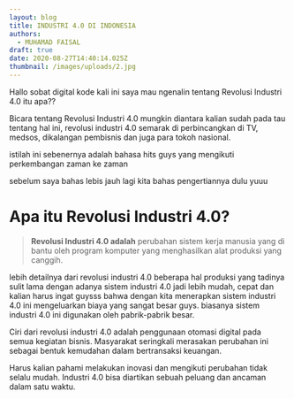 ```yaml
---
layout: blog
title: INDUSTRI 4.0 DI INDONESIA
authors:
  - MUHAMAD FAISAL
draft: true
date: 2020-08-27T14:40:14.025Z
thumbnail: /images/uploads/2.jpg
---
```

Hallo sobat digital kode kali ini saya mau ngenalin tentang Revolusi Industri 4.0 itu apa??

Bicara tentang Revolusi Industri 4.0 mungkin diantara kalian sudah pada tau tentang hal ini, revolusi industri 4.0 semarak di perbincangkan di TV, medsos, dikalangan pembisnis dan juga para tokoh nasional.

istilah ini sebenernya adalah bahasa hits guys yang mengikuti perkembangan zaman ke zaman 

sebelum saya bahas lebis jauh lagi kita bahas pengertiannya dulu yuuu

# Apa itu Revolusi Industri 4.0?

> **Revolusi Industri 4.0 adalah** perubahan sistem kerja manusia yang di bantu oleh program komputer yang menghasilkan alat produksi yang canggih.

lebih detailnya dari revolusi industri 4.0 beberapa hal produksi yang tadinya sulit lama dengan adanya sistem industri 4.0 jadi lebih mudah, cepat dan kalian harus ingat guysss bahwa dengan kita menerapkan sistem industri 4.0 ini mengeluarkan biaya yang sangat besar guys. biasanya sistem industri 4.0 ini digunakan oleh pabrik-pabrik besar.

Ciri dari revolusi industri 4.0 adalah penggunaan otomasi digital pada semua kegiatan bisnis. Masyarakat seringkali merasakan perubahan ini sebagai bentuk kemudahan dalam bertransaksi keuangan.

Harus kalian pahami melakukan inovasi dan mengikuti perubahan tidak selalu mudah. [](https://www.jurnal.id/blog/6-strategi-perusahaan-menghadapi-era-revolusi-industri-4-0/)Industri 4.0 bisa diartikan sebuah peluang dan ancaman dalam satu waktu.